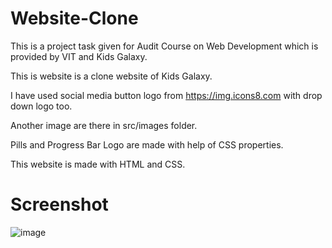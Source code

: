 # Website-Clone
This is a project task given for Audit Course on Web Development which is provided by VIT and Kids Galaxy.

This is website is a clone website of Kids Galaxy.

I have used social media button logo from https://img.icons8.com with drop down logo too.

Another image are there in src/images folder.

Pills and Progress Bar Logo are made with help of CSS properties.

This website is made with HTML and CSS.

# Screenshot
![image](https://user-images.githubusercontent.com/88768050/132117140-c72f943f-f977-4ec3-be83-b4b05dca38a2.png)
